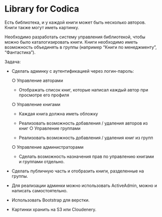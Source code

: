 # Library for Codica
Есть библиотека, и у каждой книги может быть несколько авторов. Книги также
могут иметь картинку.

Необходимо разработать систему управления библиотекой, чтобы можно было
каталогизировать книги. Книги необходимо иметь возможность объединять в
группы (например “Книги по менеджменту”, “Фантастика”).

Задача:
  * Сделать админку с аутентификацией через логин-пароль:
    
     ○ Управление авторами
      
       * Отображать список книг, которые написал каждый автор
         при просмотре его профиля

     ○ Управление книгами
      
       * Каждая книга должна иметь обложку
       
       * Реализовать возможность добавления / удаления авторов
         из книг
     ○ Управление группами
      
       * Реализовать возможность добавления / удаления книг из
         групп

     ○ Управление администраторами
     
       * Сделать возможность назначения прав по управлению
         книгами и группами отдельно.

  * Сделать публичную часть и отобразить книги, разделенные на группы.
  * Для реализации админки можно использовать ActiveAdmin, можно и
  написать самостоятельно.
  * Использовать Bootstrap для верстки.
  * Картинки хранить на S3 или Cloudenery.

